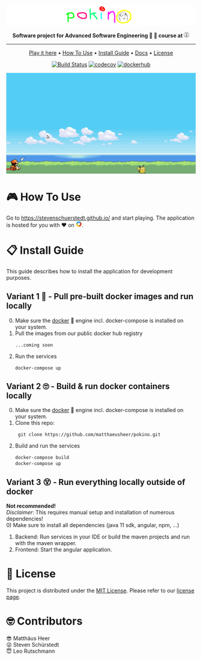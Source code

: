 <div align="center">

<!-- HEADER SECTION -->

<img src="assets/pokino_header.png" width="800px">

**Software project for Advanced Software Engineering :hammer: :construction_worker: course at 
<a href="https://uzh.ch/"><img src="assets/uzh_logo_no_text.png" width="15px"></a>**

---

<!-- LINKS SECTION -->
<p align="center">
  <a href="https://stevenschuerstedt.github.io/">Play it here</a> •
  <a href="#how-to-use">How To Use</a> •
  <a href="#how-to-use">Install Guide</a> •
  <a href="https://github.com/matthaeusheer/pokino/wiki">Docs</a> •
  <a href="#license">License</a>
</p>

<!-- BATCHES SECTION -->
[![Build Status](https://travis-ci.com/pokino-project/pokino.svg?branch=main)](https://travis-ci.com/pokino-project/pokino)
[![codecov](https://img.shields.io/codecov/c/github/pokino-project/pokino?label=test%20coverage&token=444585811d48493abd0d6c7efe228d2a)](https://app.codecov.io/gh/pokino-project/pokino/)
[![dockerhub](https://img.shields.io/badge/docker%20hub-registry-blue)](https://hub.docker.com/repository/docker/matthaeusheer/pokino-game)

</div> <!-- centering -->

<p align="center">
  <img width="700" src="assets/game_play.gif">
</p>

# :video_game: How To Use
Go to https://stevenschuerstedt.github.io/ and start playing. The application is hosted for you with :heart: on
<a href="https://cloud.google.com/"><img src="assets/gcp.png" width="16px"></a>.

# :clipboard: Install Guide
This guide describes how to install the application for development purposes.

## Variant 1 :hugs: - Pull pre-built docker images and run locally
0) Make sure the [docker](https://docs.docker.com/) :whale: engine incl. docker-compose is installed on your system.
1) Pull the images from our public docker hub registry
   ```
   ...coming soon
   ```
2) Run the services
   ```
   docker-compose up
   ```

## Variant 2 :roll_eyes: - Build & run docker containers locally
0) Make sure the [docker](https://docs.docker.com/) :whale: engine incl. docker-compose is installed on your system.
1) Clone this repo:  
   ```
    git clone https://github.com/matthaeusheer/pokino.git
   ```
2) Build and run the services  
   ```
   docker-compose build  
   docker-compose up
   ```

## Variant 3 :dizzy_face: - Run everything locally outside of docker
**Not recommended!**  
_Disclaimer_: This requires manual setup and installation of numerous dependencies!  
0) Make sure to install all dependencies (java 11 sdk, angular, npm, ...)
1) Backend: Run services in your IDE or build the maven projects and run with the maven wrapper.
2) Frontend: Start the angular application.

# :cop: License
This project is distributed under the [MIT License](https://en.wikipedia.org/wiki/MIT_License). 
Please refer to our [license page](https://github.com/matthaeusheer/pokino/blob/main/LICENSE).

# :nerd_face: Contributors
:sunglasses: Matthäus Heer  
:stuck_out_tongue_winking_eye: Steven Schürstedt  
:innocent: Leo Rutschmann  
